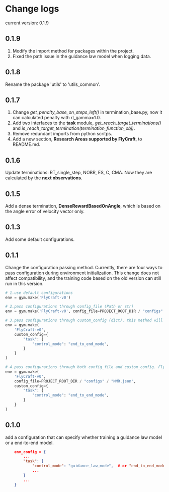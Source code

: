 # Change logs

current version: 0.1.9

## 0.1.9

1. Modify the import method for packages within the project.
2. Fixed the path issue in the guidance law model when logging data.

## 0.1.8

Rename the package 'utils' to 'utils_common'.

## 0.1.7

1. Change _get_penalty_base_on_steps_left()_ in termination_base.py, now it can calculated penalty with rl_gamma=1.0.
2. Add two interfaces to the **task** module, _get_reach_target_terminations()_ and _is_reach_target_termination(termination_function_obj)_.
3. Remove redundant imports from python scritps.
4. Add a new section, **Research Areas supported by FlyCraft**, to README.md.

## 0.1.6

Update terminations: RT_single_step, NOBR, ES, C, CMA. Now they are calculated by the **next observations**.

## 0.1.5

Add a dense termination, **DenseRewardBasedOnAngle**, which is based on the angle error of velocity vector only.

## 0.1.3

Add some default configurations.

## 0.1.1

Change the configuration passing method. Currently, there are four ways to pass configuration during environment initialization. This change does not affect compatibility, and the training code based on the old version can still run in this version.

```python
# 1.use default configurations
env = gym.make('FlyCraft-v0')

# 2.pass configurations through config_file (Path or str)
env = gym.make('FlyCraft-v0', config_file=PROJECT_ROOT_DIR / "configs" / "NMR.json")

# 3.pass configurations through custom_config (dict), this method will load default configurations from default path, then update the default config with custom_config
env = gym.make(
    'FlyCraft-v0', 
    custom_config={
        "task": {
            "control_mode": "end_to_end_mode",
        }
    }
)

# 4.pass configurations through both config_file and custom_config. FlyCraft load config from config_file firstly, then update the loaded config with custom_config
env = gym.make(
    'FlyCraft-v0',
    config_file=PROJECT_ROOT_DIR / "configs" / "NMR.json",
    custom_config={
        "task": {
            "control_mode": "end_to_end_mode",
        }
    }
)
```

## 0.1.0

add a configuration that can specify whether training a guidance law model or a end-to-end model.

```json
    env_config = {
        ...
        "task": {
            "control_mode": "guidance_law_mode",  # or "end_to_end_mode"
            ...
        }
        ...
    }
```
